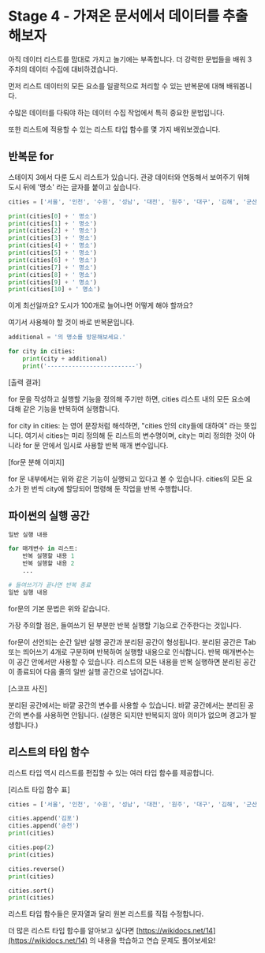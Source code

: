 # Stage 4 - 가져온 문서에서 데이터를 추출해보자

아직 데이터 리스트를 맘대로 가지고 놀기에는 부족합니다. 더 강력한 문법들을 배워 3주차의 데이터 수집에 대비하겠습니다.

먼저 리스트 데이터의 모든 요소를 일괄적으로 처리할 수 있는 반복문에 대해 배워봅니다.

수많은 데이터를 다뤄야 하는 데이터 수집 작업에서 특히 중요한 문법입니다.

또한 리스트에 적용할 수 있는 리스트 타입 함수를 몇 가지 배워보겠습니다.

## 반복문 for

스테이지 3에서 다룬 도시 리스트가 있습니다. 관광 데이터와 연동해서 보여주기 위해 도시 뒤에 '명소' 라는 글자를 붙이고 싶습니다.

```python
cities = ['서울', '인천', '수원', '성남', '대전', '원주', '대구', '김해', '군산', '경주', '청주']

print(cities[0] + ' 명소')
print(cities[1] + ' 명소')
print(cities[2] + ' 명소')
print(cities[3] + ' 명소')
print(cities[4] + ' 명소')
print(cities[5] + ' 명소')
print(cities[6] + ' 명소')
print(cities[7] + ' 명소')
print(cities[8] + ' 명소')
print(cities[9] + ' 명소')
print(cities[10] + ' 명소')
```

이게 최선일까요? 도시가 100개로 늘어나면 어떻게 해야 할까요?

여기서 사용해야 할 것이 바로 반복문입니다.

```python
additional = '의 명소를 방문해보세요.'

for city in cities:
    print(city + additional)
    print('-------------------------')
```

\[출력 결과\]

for 문을 작성하고 실행할 기능을 정의해 주기만 하면, cities 리스트 내의 모든 요소에 대해 같은 기능을 반복하여 실행합니다.

for city in cities: 는 영어 문장처럼 해석하면, "cities 안의 city들에 대하여" 라는 뜻입니다. 여기서 cities는 미리 정의해 둔 리스트의 변수명이며, city는 미리 정의한 것이 아니라 for 문 안에서 임시로 사용할 반복 매개 변수입니다.

\[for문 분해 이미지\]

for 문 내부에서는 위와 같은 기능이 실행되고 있다고 볼 수 있습니다. cities의 모든 요소가 한 번씩 city에 할당되어 명령해 둔 작업을 반복 수행합니다.

## 파이썬의 실행 공간

```python
일반 실행 내용

for 매개변수 in 리스트:
    반복 실행할 내용 1
    반복 실행할 내용 2
    ...

# 들여쓰기가 끝나면 반복 종료
일반 실행 내용
```

for문의 기본 문법은 위와 같습니다.

가장 주의할 점은, 들여쓰기 된 부분만 반복 실행할 기능으로 간주한다는 것입니다.

for문이 선언되는 순간 일반 실행 공간과 분리된 공간이 형성됩니다. 분리된 공간은 Tab 또는 띄어쓰기 4개로 구분하며 반복하여 실행할 내용으로 인식합니다. 반복 매개변수는 이 공간 안에서만 사용할 수 있습니다. 리스트의 모든 내용을 반복 실행하면 분리된 공간이 종료되어 다음 줄의 일반 실행 공간으로 넘어갑니다.

\[스코프 사진\]

분리된 공간에서는 바깥 공간의 변수를 사용할 수 있습니다. 바깥 공간에서는 분리된 공간의 변수를 사용하면 안됩니다. \(실행은 되지만 반복되지 않아 의미가 없으며 경고가 발생합니다.\)

## 리스트의 타입 함수

리스트 타입 역시 리스트를 편집할 수 있는 여러 타입 함수를 제공합니다.

\[리스트 타입 함수 표\]

```python
cities = ['서울', '인천', '수원', '성남', '대전', '원주', '대구', '김해', '군산', '경주', '청주']

cities.append('김포')
cities.append('순천')
print(cities)

cities.pop(2)
print(cities)

cities.reverse()
print(cities)

cities.sort()
print(cities)
```

리스트 타입 함수들은 문자열과 달리 원본 리스트를 직접 수정합니다.

더 많은 리스트 타입 함수를 알아보고 싶다면 [https://wikidocs.net/14](https://wikidocs.net/14) 의 내용을 학습하고 연습 문제도 풀어보세요!

